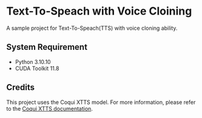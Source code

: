 # Text-To-Speach with Voice Cloining

A sample project for Text-To-Speach(TTS) with voice cloning ability.

## System Requirement

* Python 3.10.10
* CUDA Toolkit 11.8 

## Credits

This project uses the Coqui XTTS model. For more information, please refer to the [Coqui XTTS documentation](https://docs.coqui.ai/en/dev/models/xtts.html).
